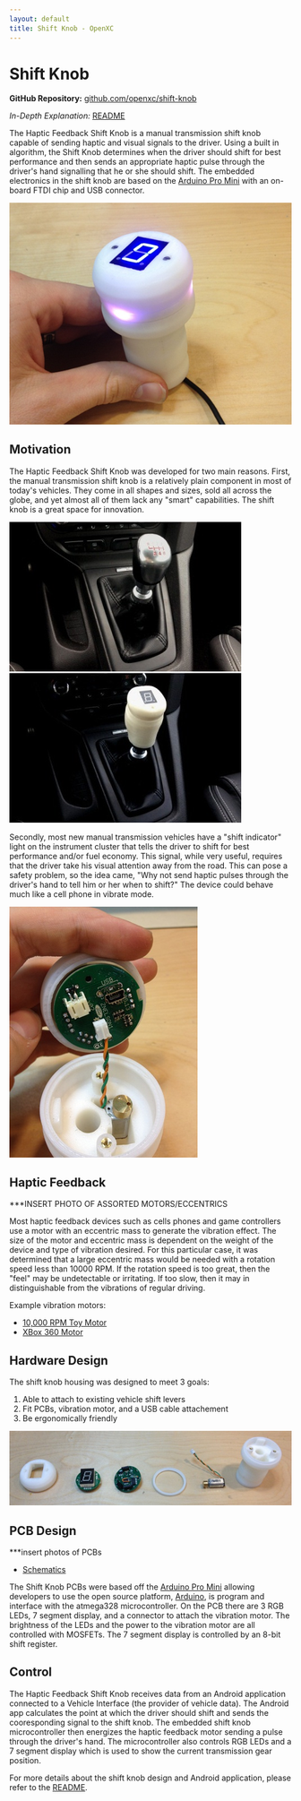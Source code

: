 ```yaml
---
layout: default
title: Shift Knob - OpenXC
---
```


<div class="page-header">
    <h1>Shift Knob</h1>
</div>

**GitHub Repository:** [github.com/openxc/shift-knob][github]

*In-Depth Explanation:* [README]

The Haptic Feedback Shift Knob is a manual transmission shift knob capable of 
sending haptic and visual signals to the driver. Using a built in algorithm, the 
Shift Knob determines when the driver should shift for best performance and then sends
an appropriate haptic pulse through the driver's hand signalling that he or she should shift.
The embedded electronics in the shift knob are based on the [Arduino Pro Mini] with an on-board
FTDI chip and USB connector.

![OpenXC Shift Knob](/projects/images/shift-knob/assembled_shift_knob.jpg)

<div class="page-header">
    <h2>Motivation</h2>
</div>

The Haptic Feedback Shift Knob was developed for two main reasons. First, the manual 
transmission shift knob is a relatively plain component in most of today's vehicles.
They come in all shapes and sizes, sold all across the globe, and yet almost all of them 
lack any "smart" capabilities. The shift knob is a great space for innovation.

![Focus ST Shift Knob](/projects/images/shift-knob/in_vehicle_2_small.jpg) ![Haptic Shift Knob](/projects/images/shift-knob/in_vehicle_1_small.jpg)

Secondly, most new manual transmission vehicles have a "shift indicator" light on the 
instrument cluster that tells the driver to shift for best performance and/or fuel economy.
This signal, while very useful, requires that the driver take his visual attention away from 
the road. This can pose a safety problem, so the idea came, "Why not send 
haptic pulses through the driver's hand to tell him or her when to shift?" The device 
could behave much like a cell phone in vibrate mode.

![Shift Knob Internals](/projects/images/shift-knob/shift_knob_internals.jpg)

<div class="page-header">
    <h2>Haptic Feedback</h2>
</div>

***INSERT PHOTO OF ASSORTED MOTORS/ECCENTRICS

Most haptic feedback devices such as cells phones and game controllers use a motor with an 
eccentric mass to generate the vibration effect. The size of the motor and eccentric mass is 
dependent on the weight of the device and type of vibration desired. For this particular case, it 
was determined that a large eccentric mass would be needed with a rotation speed less than 
10000 RPM. If the rotation speed is too great, then the "feel" may be undetectable or irritating.
If too slow, then it may in distinguishable from the vibrations of regular driving.

Example vibration motors:

* [10,000 RPM Toy Motor](http://www.amazon.com/0-04A-10000RPM-Vibrator-Vibration-Motor/dp/B005G0NQEG/)
* [XBox 360 Motor](http://www.instructables.com/id/How-To-Disassemble-an-Xbox-360-Wireless-Controller/step15/Remove-The-Rumble-Packs/)

<div class="page-header">
    <h2>Hardware Design</h2>
</div>

The shift knob housing was designed to meet 3 goals:

1. Able to attach to existing vehicle shift levers
1. Fit PCBs, vibration motor, and a USB cable attachement
1. Be ergonomically friendly

![Breakdown of Shift Knob](/projects/images/shift-knob/breakdown_of_shift_knob.jpg)

<div class="page-header">
    <h2>PCB Design</h2>
</div>

***insert photos of PCBs

* [Schematics]

The Shift Knob PCBs were based off the [Arduino Pro Mini] allowing developers to use the open
source platform, [Arduino], is program and interface with the atmega328 microcontroller. On the PCB
there are 3 RGB LEDs, 7 segment display, and a connector to attach the vibration motor. The 
brightness of the LEDs and the power to the vibration motor are all controlled with MOSFETs. The
7 segment display is controlled by an 8-bit shift register. 

<div class="page-header">
    <h2>Control</h2>
</div>

The Haptic Feedback Shift Knob receives data from an Android application connected to a Vehicle 
Interface (the provider of vehicle data). The Android app calculates the point at which the driver 
should shift and sends the cooresponding signal to the shift knob. The embedded shift knob 
microcontroller then energizes the haptic feedback motor sending a pulse through the driver's
hand. The microcontroller also controls RGB LEDs and a 7 segment display which is used to show
the current transmission gear position.

For more details about the shift knob design and Android application, please refer to the [README].

[README]: https://github.com/openxc/shift-knob/blob/master/README.mkd
[github]: https://github.com/openxc/shift-knob
[Arduino Pro Mini]: http://arduino.cc/en/Main/ArduinoBoardProMini
[Schematics]: https://github.com/openxc/shift-knob/tree/master/schematics
[Arduino]: http://www.arduino.cc

